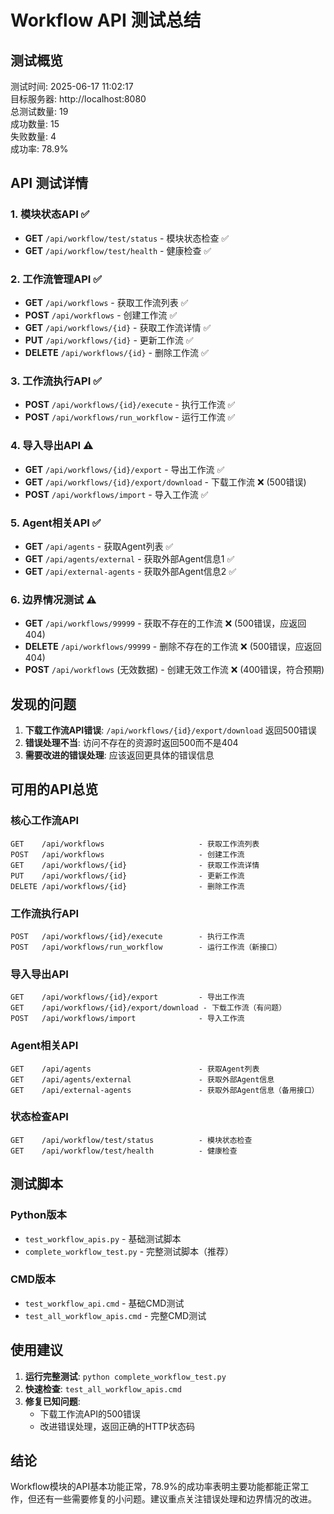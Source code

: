 # Workflow API 测试总结

## 测试概览

测试时间: 2025-06-17 11:02:17  
目标服务器: http://localhost:8080  
总测试数量: 19  
成功数量: 15  
失败数量: 4  
成功率: 78.9%  

## API 测试详情

### 1. 模块状态API ✅
- **GET** `/api/workflow/test/status` - 模块状态检查 ✅
- **GET** `/api/workflow/test/health` - 健康检查 ✅

### 2. 工作流管理API ✅
- **GET** `/api/workflows` - 获取工作流列表 ✅
- **POST** `/api/workflows` - 创建工作流 ✅
- **GET** `/api/workflows/{id}` - 获取工作流详情 ✅
- **PUT** `/api/workflows/{id}` - 更新工作流 ✅
- **DELETE** `/api/workflows/{id}` - 删除工作流 ✅

### 3. 工作流执行API ✅
- **POST** `/api/workflows/{id}/execute` - 执行工作流 ✅
- **POST** `/api/workflows/run_workflow` - 运行工作流 ✅

### 4. 导入导出API ⚠️
- **GET** `/api/workflows/{id}/export` - 导出工作流 ✅
- **GET** `/api/workflows/{id}/export/download` - 下载工作流 ❌ (500错误)
- **POST** `/api/workflows/import` - 导入工作流 ✅

### 5. Agent相关API ✅
- **GET** `/api/agents` - 获取Agent列表 ✅
- **GET** `/api/agents/external` - 获取外部Agent信息1 ✅
- **GET** `/api/external-agents` - 获取外部Agent信息2 ✅

### 6. 边界情况测试 ⚠️
- **GET** `/api/workflows/99999` - 获取不存在的工作流 ❌ (500错误，应返回404)
- **DELETE** `/api/workflows/99999` - 删除不存在的工作流 ❌ (500错误，应返回404)
- **POST** `/api/workflows` (无效数据) - 创建无效工作流 ❌ (400错误，符合预期)

## 发现的问题

1. **下载工作流API错误**: `/api/workflows/{id}/export/download` 返回500错误
2. **错误处理不当**: 访问不存在的资源时返回500而不是404
3. **需要改进的错误处理**: 应该返回更具体的错误信息

## 可用的API总览

### 核心工作流API
```
GET    /api/workflows                     - 获取工作流列表
POST   /api/workflows                     - 创建工作流
GET    /api/workflows/{id}                - 获取工作流详情
PUT    /api/workflows/{id}                - 更新工作流
DELETE /api/workflows/{id}                - 删除工作流
```

### 工作流执行API
```
POST   /api/workflows/{id}/execute        - 执行工作流
POST   /api/workflows/run_workflow        - 运行工作流（新接口）
```

### 导入导出API
```
GET    /api/workflows/{id}/export         - 导出工作流
GET    /api/workflows/{id}/export/download - 下载工作流（有问题）
POST   /api/workflows/import              - 导入工作流
```

### Agent相关API
```
GET    /api/agents                        - 获取Agent列表
GET    /api/agents/external               - 获取外部Agent信息
GET    /api/external-agents               - 获取外部Agent信息（备用接口）
```

### 状态检查API
```
GET    /api/workflow/test/status          - 模块状态检查
GET    /api/workflow/test/health          - 健康检查
```

## 测试脚本

### Python版本
- `test_workflow_apis.py` - 基础测试脚本
- `complete_workflow_test.py` - 完整测试脚本（推荐）

### CMD版本
- `test_workflow_api.cmd` - 基础CMD测试
- `test_all_workflow_apis.cmd` - 完整CMD测试

## 使用建议

1. **运行完整测试**: `python complete_workflow_test.py`
2. **快速检查**: `test_all_workflow_apis.cmd`
3. **修复已知问题**:
   - 下载工作流API的500错误
   - 改进错误处理，返回正确的HTTP状态码

## 结论

Workflow模块的API基本功能正常，78.9%的成功率表明主要功能都能正常工作，但还有一些需要修复的小问题。建议重点关注错误处理和边界情况的改进。 